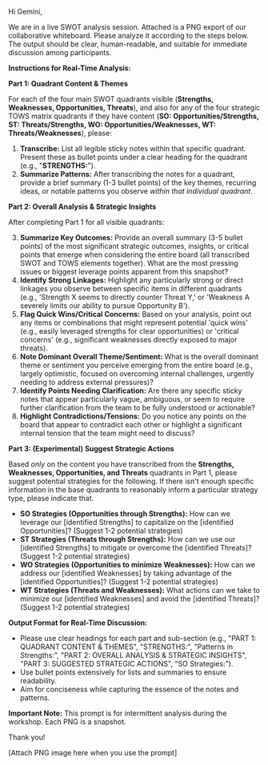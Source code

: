 Hi Gemini,

We are in a live SWOT analysis session. Attached is a PNG export of our collaborative whiteboard. Please analyze it according to the steps below. The output should be clear, human-readable, and suitable for immediate discussion among participants.

**Instructions for Real-Time Analysis:**

**Part 1: Quadrant Content & Themes**

For each of the four main SWOT quadrants visible (**Strengths, Weaknesses, Opportunities, Threats**), and also for any of the four strategic TOWS matrix quadrants if they have content (**SO: Opportunities/Strengths, ST: Threats/Strengths, WO: Opportunities/Weaknesses, WT: Threats/Weaknesses**), please:

1. **Transcribe:** List all legible sticky notes within that specific quadrant. Present these as bullet points under a clear heading for the quadrant (e.g., "**STRENGTHS:**").  
2. **Summarize Patterns:** After transcribing the notes for a quadrant, provide a brief summary (1-3 bullet points) of the key themes, recurring ideas, or notable patterns you observe *within that individual quadrant*.

**Part 2: Overall Analysis & Strategic Insights**

After completing Part 1 for all visible quadrants:

3. **Summarize Key Outcomes:** Provide an overall summary (3-5 bullet points) of the most significant strategic outcomes, insights, or critical points that emerge when considering the entire board (all transcribed SWOT and TOWS elements together). What are the most pressing issues or biggest leverage points apparent from this snapshot?  
4. **Identify Strong Linkages:** Highlight any particularly strong or direct linkages you observe between specific items in different quadrants (e.g., 'Strength X seems to directly counter Threat Y,' or 'Weakness A severely limits our ability to pursue Opportunity B').  
5. **Flag Quick Wins/Critical Concerns:** Based on your analysis, point out any items or combinations that might represent potential 'quick wins' (e.g., easily leveraged strengths for clear opportunities) or 'critical concerns' (e.g., significant weaknesses directly exposed to major threats).  
6. **Note Dominant Overall Theme/Sentiment:** What is the overall dominant theme or sentiment you perceive emerging from the entire board (e.g., largely optimistic, focused on overcoming internal challenges, urgently needing to address external pressures)?  
7. **Identify Points Needing Clarification:** Are there any specific sticky notes that appear particularly vague, ambiguous, or seem to require further clarification from the team to be fully understood or actionable?  
8. **Highlight Contradictions/Tensions:** Do you notice any points on the board that appear to contradict each other or highlight a significant internal tension that the team might need to discuss?

**Part 3: (Experimental) Suggest Strategic Actions**

Based *only* on the content you have transcribed from the **Strengths, Weaknesses, Opportunities, and Threats** quadrants in Part 1, please suggest potential strategies for the following. If there isn't enough specific information in the base quadrants to reasonably inform a particular strategy type, please indicate that.

* **SO Strategies (Opportunities through Strengths):** How can we leverage our \[identified Strengths\] to capitalize on the \[identified Opportunities\]? (Suggest 1-2 potential strategies)  
* **ST Strategies (Threats through Strengths):** How can we use our \[identified Strengths\] to mitigate or overcome the \[identified Threats\]? (Suggest 1-2 potential strategies)  
* **WO Strategies (Opportunities to minimize Weaknesses):** How can we address our \[identified Weaknesses\] by taking advantage of the \[identified Opportunities\]? (Suggest 1-2 potential strategies)  
* **WT Strategies (Threats and Weaknesses):** What actions can we take to minimize our \[identified Weaknesses\] and avoid the \[identified Threats\]? (Suggest 1-2 potential strategies)

**Output Format for Real-Time Discussion:**

* Please use clear headings for each part and sub-section (e.g., "PART 1: QUADRANT CONTENT & THEMES", "STRENGTHS:", "Patterns in Strengths:", "PART 2: OVERALL ANALYSIS & STRATEGIC INSIGHTS", "PART 3: SUGGESTED STRATEGIC ACTIONS", "SO Strategies:").  
* Use bullet points extensively for lists and summaries to ensure readability.  
* Aim for conciseness while capturing the essence of the notes and patterns.

**Important Note:** This prompt is for intermittent analysis during the workshop. Each PNG is a snapshot.

Thank you\!

\[Attach PNG image here when you use the prompt\]  